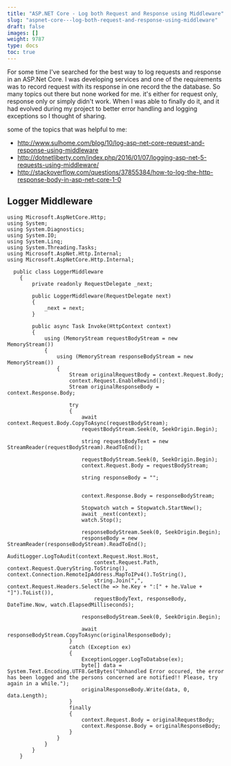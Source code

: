 ```yaml
---
title: "ASP.NET Core - Log both Request and Response using Middleware"
slug: "aspnet-core---log-both-request-and-response-using-middleware"
draft: false
images: []
weight: 9787
type: docs
toc: true
---
```


For some time I've searched for the best way to log requests and response in an ASP.Net Core. I was developing services and one of the requirements was to record request with its response in one record the the database. So many topics out there but none worked for me. it's either for request only, response only or simply didn't work.
When I was able to finally do it, and it had evolved during my project to better error handling and logging exceptions so I thought of sharing.

some of the topics that was helpful to me:

 - http://www.sulhome.com/blog/10/log-asp-net-core-request-and-response-using-middleware
 - http://dotnetliberty.com/index.php/2016/01/07/logging-asp-net-5-requests-using-middleware/
 - http://stackoverflow.com/questions/37855384/how-to-log-the-http-response-body-in-asp-net-core-1-0




## Logger Middleware
    using Microsoft.AspNetCore.Http;
    using System;
    using System.Diagnostics;
    using System.IO;
    using System.Linq;
    using System.Threading.Tasks;
    using Microsoft.AspNet.Http.Internal;
    using Microsoft.AspNetCore.Http.Internal;
    
      public class LoggerMiddleware
        {
            private readonly RequestDelegate _next;
    
            public LoggerMiddleware(RequestDelegate next)
            {
                _next = next;
            }
    
            public async Task Invoke(HttpContext context)
            {
                using (MemoryStream requestBodyStream = new MemoryStream())
                {
                    using (MemoryStream responseBodyStream = new MemoryStream())
                    {
                        Stream originalRequestBody = context.Request.Body;
                        context.Request.EnableRewind();
                        Stream originalResponseBody = context.Response.Body;
    
                        try
                        {
                            await context.Request.Body.CopyToAsync(requestBodyStream);
                            requestBodyStream.Seek(0, SeekOrigin.Begin);
    
                            string requestBodyText = new StreamReader(requestBodyStream).ReadToEnd();
    
                            requestBodyStream.Seek(0, SeekOrigin.Begin);
                            context.Request.Body = requestBodyStream;
    
                            string responseBody = "";
    
                    
                            context.Response.Body = responseBodyStream;
    
                            Stopwatch watch = Stopwatch.StartNew();
                            await _next(context);
                            watch.Stop();
    
                            responseBodyStream.Seek(0, SeekOrigin.Begin);
                            responseBody = new StreamReader(responseBodyStream).ReadToEnd();
                            AuditLogger.LogToAudit(context.Request.Host.Host,
                                context.Request.Path, context.Request.QueryString.ToString(), context.Connection.RemoteIpAddress.MapToIPv4().ToString(),
                                string.Join(",", context.Request.Headers.Select(he => he.Key + ":[" + he.Value + "]").ToList()),
                                requestBodyText, responseBody, DateTime.Now, watch.ElapsedMilliseconds);
    
                            responseBodyStream.Seek(0, SeekOrigin.Begin);
    
                            await responseBodyStream.CopyToAsync(originalResponseBody);
                        }
                        catch (Exception ex)
                        {
                            ExceptionLogger.LogToDatabse(ex);
                            byte[] data = System.Text.Encoding.UTF8.GetBytes("Unhandled Error occured, the error has been logged and the persons concerned are notified!! Please, try again in a while.");
                            originalResponseBody.Write(data, 0, data.Length);
                        }
                        finally
                        {
                            context.Request.Body = originalRequestBody;
                            context.Response.Body = originalResponseBody;
                        }
                    }
                }
            }
        }




